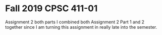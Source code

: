# Fall 2019 CPSC 411-01
Assignment 2 both parts
I combined both Assignment 2 Part 1 and 2 together since I am turning this assignment in really late into the semester.
